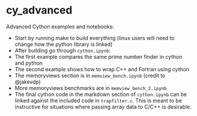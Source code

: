 cy_advanced
===========

Advanced Cython examples and notebooks:

 * Start by running make to build everything (linux users will need to change
   how the python library is linked)
 * After building go through `cython.ipynb`:
  * The first example compares the same prime number finder in cython and python
  * The second example shows how to wrap C++ and Fortran using cython
 * The memoryviews section is in `memview_bench.ipynb` (credit to @jakevdp)
 * More memoryviews benchmarks are in `memview_bench_2.ipynb`
 * The final cython code in the markdown section of `cython.ipynb` can be linked
   against the included code in `trapfilter.c`. This is meant to be instructive
   for situations where passing array data to C/C++ is desirable.
